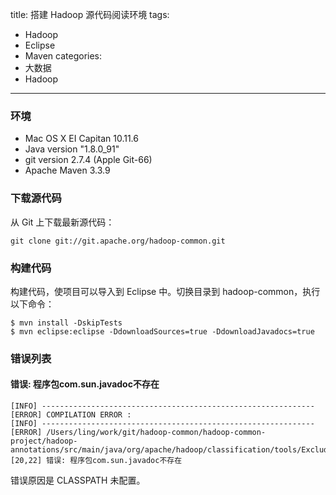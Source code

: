 title: 搭建 Hadoop 源代码阅读环境
tags:
- Hadoop
- Eclipse
- Maven
categories:
- 大数据
- Hadoop
---

### 环境

- Mac OS X EI Capitan 10.11.6
- Java version "1.8.0_91"
- git version 2.7.4 (Apple Git-66)
- Apache Maven 3.3.9

### 下载源代码

从 Git 上下载最新源代码：

    git clone git://git.apache.org/hadoop-common.git

### 构建代码

构建代码，使项目可以导入到 Eclipse 中。切换目录到 hadoop-common，执行以下命令：

    $ mvn install -DskipTests
    $ mvn eclipse:eclipse -DdownloadSources=true -DdownloadJavadocs=true

### 错误列表

#### 错误: 程序包com.sun.javadoc不存在

    [INFO] -------------------------------------------------------------
    [ERROR] COMPILATION ERROR : 
    [INFO] -------------------------------------------------------------
    [ERROR] /Users/ling/work/git/hadoop-common/hadoop-common-project/hadoop-annotations/src/main/java/org/apache/hadoop/classification/tools/ExcludePrivateAnnotationsStandardDoclet.java:[20,22] 错误: 程序包com.sun.javadoc不存在

错误原因是 CLASSPATH 未配置。